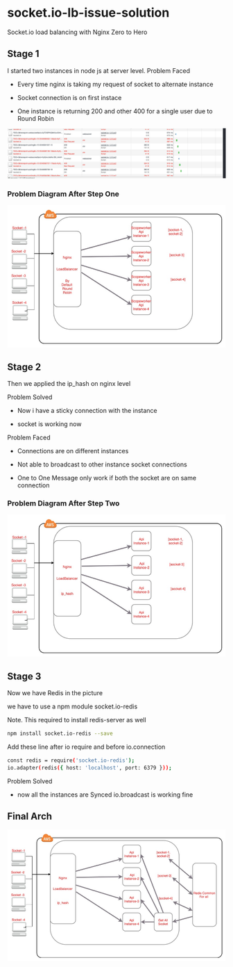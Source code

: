# socket.io-lb-issue-solution
Socket.io load balancing with Nginx Zero to Hero

## Stage 1

I started two instances in node js at server level.
 Problem Faced

* Every time nginx is taking my request of socket to alternate instance

* Socket connection is on first instace

* One instance is returning 200 and other 400 for a single user due to Round Robin


![Step 1 Issue](./images/Step-1-issue.png?raw=true "Step-1 Issue")


### Problem Diagram After Step One

![Step 1 ](./images/Step-1.jpg?raw=true "Step-1 ")


## Stage 2

Then we applied the ip_hash on nginx level

Problem Solved

* Now i have a sticky connection with the instance

* socket is working now

Problem Faced

* Connections are on different instances

* Not able to broadcast to other instance socket connections

* One to One Message only work if both the socket are on same connection



### Problem Diagram After Step Two

![Step 1 Issue](./images/Step-2.jpg?raw=true "Step-2 ")

## Stage 3

Now we have Redis in the picture

we have to use a npm module socket.io-redis

Note. This required to install redis-server as well

```bash
npm install socket.io-redis --save
```

Add these line after io require and before io.connection

```bash
const redis = require('socket.io-redis');
io.adapter(redis({ host: 'localhost', port: 6379 }));
```


Problem Solved

* now all the instances are Synced io.broadcast is working fine



## Final Arch

![Step 3 Diagram](./images/Step-3.jpg?raw=true "Step-2 ")









